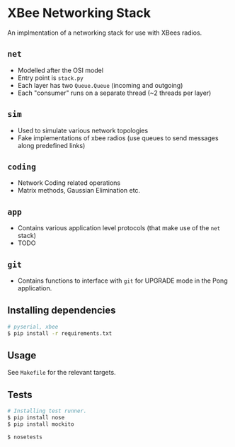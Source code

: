 XBee Networking Stack
=====================

An implmentation of a networking stack for use with XBees radios.

## `net`
- Modelled after the OSI model
- Entry point is `stack.py`
- Each layer has two `Queue.Queue` (incoming and outgoing)
- Each "consumer" runs on a separate thread (~2 threads per layer)

## `sim`
- Used to simulate various network topologies
- Fake implementations of xbee radios
  (use queues to send messages along predefined links)

## `coding`
- Network Coding related operations
- Matrix methods, Gaussian Elimination etc.

## `app`
- Contains various application level protocols
  (that make use of the `net` stack)
- TODO

## `git`
- Contains functions to interface with `git` for UPGRADE mode in the Pong
  application.

## Installing dependencies
```sh
# pyserial, xbee
$ pip install -r requirements.txt
```

## Usage
See `Makefile` for the relevant targets.

## Tests
```sh
# Installing test runner.
$ pip install nose
$ pip install mockito

$ nosetests
```

